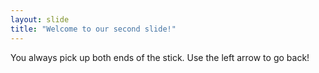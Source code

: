 ```yaml
---
layout: slide
title: "Welcome to our second slide!"
---
```

You always pick up both ends of the stick.
Use the left arrow to go back!

